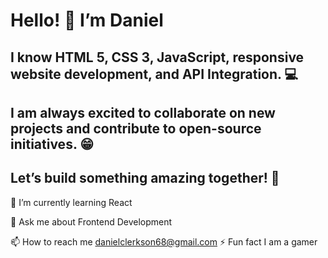 
# Hello! 👋 I’m Daniel

## I know HTML 5, CSS 3, JavaScript, responsive website development, and API Integration. 💻

## I am always excited to collaborate on new projects and contribute to open-source initiatives. 😁

## Let’s build something amazing together! 🚀

🌱 I’m currently learning React

💬 Ask me about Frontend Development

📫 How to reach me danielclerkson68@gmail.com
⚡ Fun fact I am a gamer
